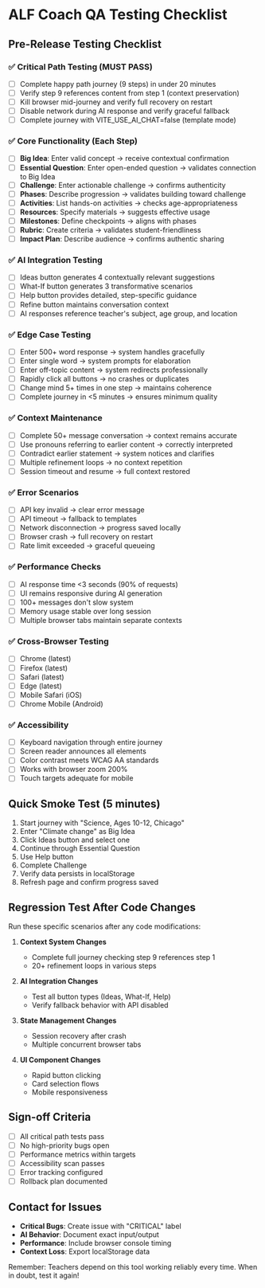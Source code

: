 # ALF Coach QA Testing Checklist

## Pre-Release Testing Checklist

### ✅ Critical Path Testing (MUST PASS)
- [ ] Complete happy path journey (9 steps) in under 20 minutes
- [ ] Verify step 9 references content from step 1 (context preservation)
- [ ] Kill browser mid-journey and verify full recovery on restart
- [ ] Disable network during AI response and verify graceful fallback
- [ ] Complete journey with VITE_USE_AI_CHAT=false (template mode)

### ✅ Core Functionality (Each Step)
- [ ] **Big Idea**: Enter valid concept → receive contextual confirmation
- [ ] **Essential Question**: Enter open-ended question → validates connection to Big Idea
- [ ] **Challenge**: Enter actionable challenge → confirms authenticity
- [ ] **Phases**: Describe progression → validates building toward challenge
- [ ] **Activities**: List hands-on activities → checks age-appropriateness
- [ ] **Resources**: Specify materials → suggests effective usage
- [ ] **Milestones**: Define checkpoints → aligns with phases
- [ ] **Rubric**: Create criteria → validates student-friendliness
- [ ] **Impact Plan**: Describe audience → confirms authentic sharing

### ✅ AI Integration Testing
- [ ] Ideas button generates 4 contextually relevant suggestions
- [ ] What-If button generates 3 transformative scenarios
- [ ] Help button provides detailed, step-specific guidance
- [ ] Refine button maintains conversation context
- [ ] AI responses reference teacher's subject, age group, and location

### ✅ Edge Case Testing
- [ ] Enter 500+ word response → system handles gracefully
- [ ] Enter single word → system prompts for elaboration
- [ ] Enter off-topic content → system redirects professionally
- [ ] Rapidly click all buttons → no crashes or duplicates
- [ ] Change mind 5+ times in one step → maintains coherence
- [ ] Complete journey in <5 minutes → ensures minimum quality

### ✅ Context Maintenance
- [ ] Complete 50+ message conversation → context remains accurate
- [ ] Use pronouns referring to earlier content → correctly interpreted
- [ ] Contradict earlier statement → system notices and clarifies
- [ ] Multiple refinement loops → no context repetition
- [ ] Session timeout and resume → full context restored

### ✅ Error Scenarios
- [ ] API key invalid → clear error message
- [ ] API timeout → fallback to templates
- [ ] Network disconnection → progress saved locally
- [ ] Browser crash → full recovery on restart
- [ ] Rate limit exceeded → graceful queueing

### ✅ Performance Checks
- [ ] AI response time <3 seconds (90% of requests)
- [ ] UI remains responsive during AI generation
- [ ] 100+ messages don't slow system
- [ ] Memory usage stable over long session
- [ ] Multiple browser tabs maintain separate contexts

### ✅ Cross-Browser Testing
- [ ] Chrome (latest)
- [ ] Firefox (latest)
- [ ] Safari (latest)
- [ ] Edge (latest)
- [ ] Mobile Safari (iOS)
- [ ] Chrome Mobile (Android)

### ✅ Accessibility
- [ ] Keyboard navigation through entire journey
- [ ] Screen reader announces all elements
- [ ] Color contrast meets WCAG AA standards
- [ ] Works with browser zoom 200%
- [ ] Touch targets adequate for mobile

## Quick Smoke Test (5 minutes)
1. Start journey with "Science, Ages 10-12, Chicago"
2. Enter "Climate change" as Big Idea
3. Click Ideas button and select one
4. Continue through Essential Question
5. Use Help button
6. Complete Challenge
7. Verify data persists in localStorage
8. Refresh page and confirm progress saved

## Regression Test After Code Changes
Run these specific scenarios after any code modifications:

1. **Context System Changes**
   - Complete full journey checking step 9 references step 1
   - 20+ refinement loops in various steps
   
2. **AI Integration Changes**
   - Test all button types (Ideas, What-If, Help)
   - Verify fallback behavior with API disabled
   
3. **State Management Changes**
   - Session recovery after crash
   - Multiple concurrent browser tabs
   
4. **UI Component Changes**
   - Rapid button clicking
   - Card selection flows
   - Mobile responsiveness

## Sign-off Criteria
- [ ] All critical path tests pass
- [ ] No high-priority bugs open
- [ ] Performance metrics within targets
- [ ] Accessibility scan passes
- [ ] Error tracking configured
- [ ] Rollback plan documented

## Contact for Issues
- **Critical Bugs**: Create issue with "CRITICAL" label
- **AI Behavior**: Document exact input/output
- **Performance**: Include browser console timing
- **Context Loss**: Export localStorage data

Remember: Teachers depend on this tool working reliably every time. When in doubt, test it again!